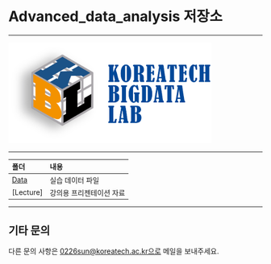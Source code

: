 # Advanced_data_analysis 저장소
---

<img src = "data/KBL로고.png" width="80%">

---

폴더           | 내용
:------------- |:-------------
[Data](https://github.com/LEE1026icarus/Advanced_data_analysis_sample/tree/main/data) | 실습 데이터 파일
[Lecture] | 강의용 프리젠테이션 자료

---
## 기타 문의
다른 문의 사항은 0226sun@koreatech.ac.kr으로 메일을 보내주세요.
